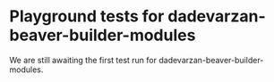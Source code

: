 # Playground tests for dadevarzan-beaver-builder-modules
We are still awaiting the first test run for dadevarzan-beaver-builder-modules.
